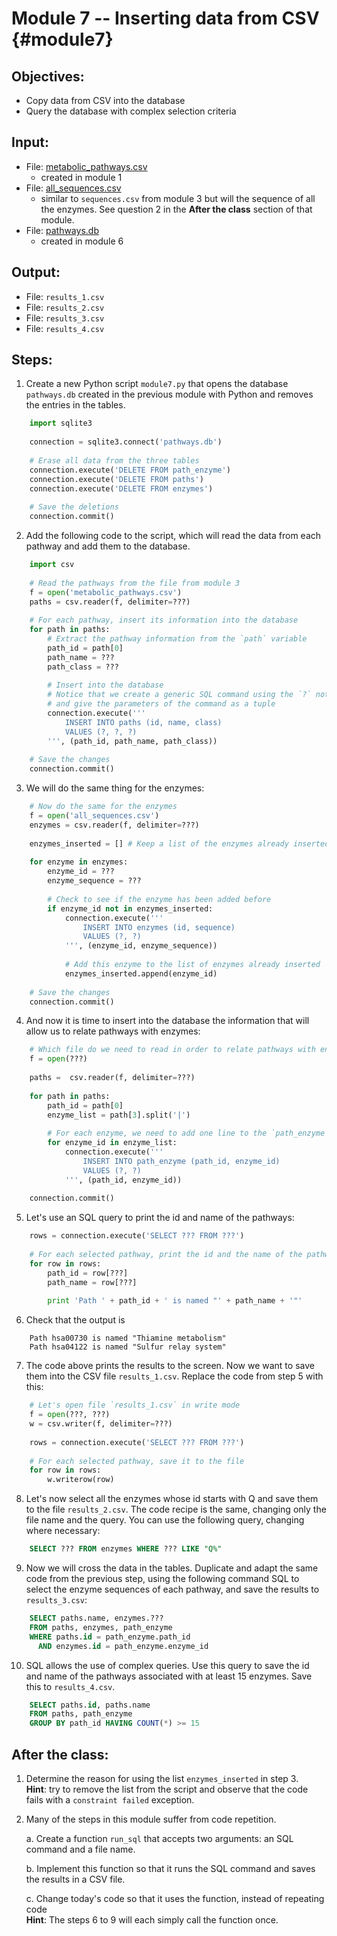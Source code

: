 # Module 7 -- Inserting data from CSV {#module7}

## Objectives:
- Copy data from CSV into the database
- Query the database with complex selection criteria

## Input:
- File: [metabolic_pathways.csv](files/metabolic_pathways.csv)
    - created in module 1
- File: [all_sequences.csv](files/all_sequences.csv)
    - similar to `sequences.csv` from module 3 but will the sequence of all the enzymes.
    See question 2 in the **After the class** section of that module.
- File: [pathways.db](files/pathways.db)
    - created in module 6

## Output:
- File: `results_1.csv`
- File: `results_2.csv`
- File: `results_3.csv`
- File: `results_4.csv`

## Steps:

1. Create a new Python script `module7.py` that opens the database `pathways.db` created in the previous module with Python and removes the entries in the tables.
```python
    import sqlite3
    
    connection = sqlite3.connect('pathways.db')
    
    # Erase all data from the three tables
    connection.execute('DELETE FROM path_enzyme')
    connection.execute('DELETE FROM paths')
    connection.execute('DELETE FROM enzymes')
    
    # Save the deletions
    connection.commit()
```

2. Add the following code to the script, which will read the data from each pathway and add them to the database.
```python
    import csv
    
    # Read the pathways from the file from module 3
    f = open('metabolic_pathways.csv')
    paths = csv.reader(f, delimiter=???)
    
    # For each pathway, insert its information into the database
    for path in paths:
        # Extract the pathway information from the `path` variable
        path_id = path[0]
        path_name = ???
        path_class = ???
        
        # Insert into the database
        # Notice that we create a generic SQL command using the `?` notation
        # and give the parameters of the command as a tuple
        connection.execute('''
            INSERT INTO paths (id, name, class)
            VALUES (?, ?, ?)
        ''', (path_id, path_name, path_class))
        
    # Save the changes
    connection.commit()
```

3. We will do the same thing for the enzymes:
```python
    # Now do the same for the enzymes
    f = open('all_sequences.csv')
    enzymes = csv.reader(f, delimiter=???)
    
    enzymes_inserted = [] # Keep a list of the enzymes already inserted
    
    for enzyme in enzymes:
        enzyme_id = ???
        enzyme_sequence = ???
        
        # Check to see if the enzyme has been added before
        if enzyme_id not in enzymes_inserted:
            connection.execute('''
                INSERT INTO enzymes (id, sequence)
                VALUES (?, ?)
            ''', (enzyme_id, enzyme_sequence))
            
            # Add this enzyme to the list of enzymes already inserted
            enzymes_inserted.append(enzyme_id)
    
    # Save the changes
    connection.commit()
```

4. And now it is time to insert into the database the information that will allow us to relate pathways with enzymes:
```python
    # Which file do we need to read in order to relate pathways with enzymes?
    f = open(???)
    
    paths =  csv.reader(f, delimiter=???)
    
    for path in paths:
        path_id = path[0]
        enzyme_list = path[3].split('|')
        
        # For each enzyme, we need to add one line to the `path_enzyme` table
        for enzyme_id in enzyme_list:
            connection.execute('''
                INSERT INTO path_enzyme (path_id, enzyme_id)
                VALUES (?, ?)
            ''', (path_id, enzyme_id))
    
    connection.commit()
```

5. Let's use an SQL query to print the id and name of the pathways:
```python
    rows = connection.execute('SELECT ??? FROM ???')
    
    # For each selected pathway, print the id and the name of the pathway
    for row in rows:
        path_id = row[???]
        path_name = row[???]
        
        print 'Path ' + path_id + ' is named "' + path_name + '"'
```

6. Check that the output is
```text
    Path hsa00730 is named "Thiamine metabolism"
    Path hsa04122 is named "Sulfur relay system"
```

7. The code above prints the results to the screen.
Now we want to save them into the CSV file `results_1.csv`.
Replace the code from step 5 with this:
```python
    # Let's open file `results_1.csv` in write mode
    f = open(???, ???)
    w = csv.writer(f, delimiter=???)
    
    rows = connection.execute('SELECT ??? FROM ???')
    
    # For each selected pathway, save it to the file
    for row in rows:
        w.writerow(row)
```

8. Let's now select all the enzymes whose id starts with Q and save them to the file `results_2.csv`.
The code recipe is the same, changing only the file name and the query.
You can use the following query, changing where necessary:
```sql
    SELECT ??? FROM enzymes WHERE ??? LIKE "Q%"
```

9. Now we will cross the data in the tables.
Duplicate and adapt the same code from the previous step, using the following command SQL to select the enzyme sequences of each pathway, and save the results to `results_3.csv`:
```sql
    SELECT paths.name, enzymes.???
    FROM paths, enzymes, path_enzyme
    WHERE paths.id = path_enzyme.path_id
      AND enzymes.id = path_enzyme.enzyme_id
```

10. SQL allows the use of complex queries.
Use this query to save the id and name of the pathways associated with at least 15 enzymes.
Save this to `results_4.csv`.
```sql
    SELECT paths.id, paths.name
    FROM paths, path_enzyme
    GROUP BY path_id HAVING COUNT(*) >= 15
```

## After the class:

1. Determine the reason for using the list `enzymes_inserted` in step 3.<br>
**Hint**: try to remove the list from the script and observe that the code fails with a `constraint failed` exception.

2. Many of the steps in this module suffer from code repetition.
    
    a. Create a function `run_sql` that accepts two arguments: an SQL command and a file name.
    
    b. Implement this function so that it runs the SQL command and saves the results in a CSV file.
    
    c. Change today's code so that it uses the function, instead of repeating code<br>
    **Hint**: The steps 6 to 9 will each simply call the function once.

